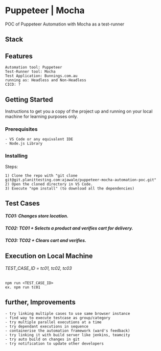 # Puppeteer | Mocha
POC of Puppeteer Automation with Mocha as a test-runner

## Stack

## Features
```
Automation tool: Puppeteer
Test-Runner tool: Mocha 
Test Application: Bunnings.com.au
running as: Headless and Non-Headless
CICD: ?
```


## Getting Started
Instructions to get you a copy of the project up and running on your local machine for learning purposes only.

### Prerequisites
```
- VS Code or any equivalent IDE
- Node.js Library
```

### Installing
Steps:
```
1) Clone the repo with "git clone git@git.planittesting.com:ajawale/puppeteer-mocha-automation-poc.git"
2) Open the cloned directory in VS Code.
3) Execute "npm install" (to download all the dependencies)
```

## Test Cases
##### TC01: Changes store location.
##### TC02: TC01 + Selects a product and verifies cart for delivery.
##### TC03: TC02 + Clears cart and verifies. 

## Execution on Local Machine
###### TEST_CASE_ID = tc01, tc02, tc03
```
npm run <TEST_CASE_ID>
ex. npm run tc01
```

## further, Improvements

```
- try linking multiple cases to use same browser instance
- find way to execute testcase as group/category
- try multiple parallel executions at a time
- try dependant executions in sequence
- containerise the automation framework (ward's feedback)
- try linking it with build server like jenkins, teamcity
- try auto build on changes in git
- try notification to update other developers
```
